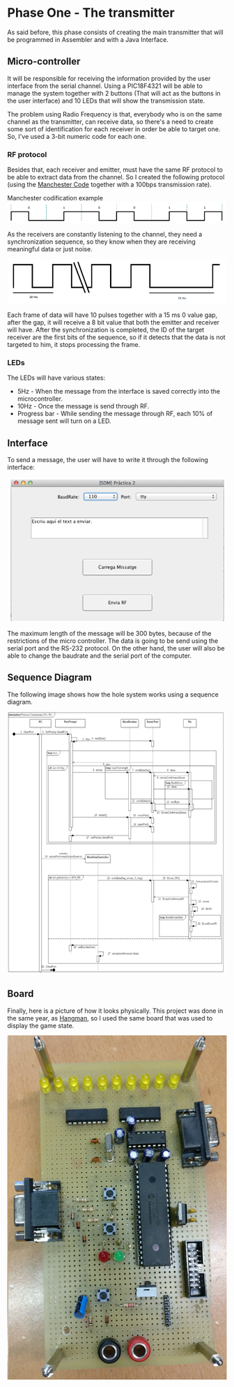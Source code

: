 # Phase One - The transmitter

As said before, this phase consists of creating the main transmitter that will be programmed in Assembler and with a Java Interface.

## Micro-controller

It will be responsible for receiving the information provided by the user interface from the serial channel. Using a PIC18F4321 will be able to manage the system together with 2 buttons (That will act as the buttons in the user interface) and 10 LEDs that will show the transmission state.

The problem using Radio Frequency is that, everybody who is on the same channel as the transmitter, can receive data, so there's a need to create some sort of identification for each receiver in order be able to target one. So, I've used a 3-bit numeric code for each one.

### RF protocol

Besides that, each receiver and emitter, must have the same RF protocol to be able to extract data from the channel. So I created the following protocol (using the [Manchester Code](https://en.wikipedia.org/wiki/Manchester_code) together with a 100bps transmission rate).

Manchester codification example
![Screenshot](PhaseOne/images/Manchester.PNG)

As the receivers are constantly listening to the channel, they need a synchronization sequence, so they know when they are receiving meaningful data or just noise.

![Screenshot](PhaseOne/images/RF.PNG)

Each frame of data will have 10 pulses together with a 15 ms 0 value gap, after the gap, it will receive a 8 bit value that both the emitter and receiver will have. 
After the synchronization is completed, the ID of the target receiver are the first bits of the sequence, so if it detects that the data is not targeted to him, it stops processing the frame.

### LEDs

The LEDs will have various states:
* 5Hz - When the message from the interface is saved correctly into the microcontroller.
* 10Hz - Once the message is send through RF.
* Progress bar - While sending the message through RF, each 10% of message sent will turn on a LED.

## Interface

To send a message, the user will have to write it through the following interface:

![Screenshot](PhaseOne/images/Interface.PNG)

The maximum length of the message will be 300 bytes, because of the restrictions of the micro controller. The data is going to be send using the serial port and the RS-232 protocol. On the other hand, the user will also be able to change the baudrate and the serial port of the computer.

## Sequence Diagram

The following image shows how the hole system works using a sequence diagram.

![Screenshot](PhaseOne/images/SequenceDiagram.PNG)

## Board

Finally, here is a picture of how it looks physically. This project was done in the same year, as [Hangman](https://github.com/gabrielcammany/Hangman), so I used the same board that was used to display the game state.

![Screenshot](PhaseOne/images/Board.jpg)
